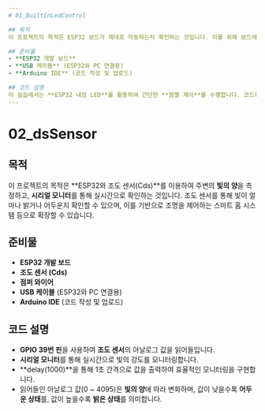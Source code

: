 ```yaml
---
# 01_BuiltInLedControl

## 목적
이 프로젝트의 목적은 ESP32 보드가 제대로 작동하는지 확인하는 것입니다. 이를 위해 보드에 내장된 LED를 제어하여 1초 간격으로 켜고 끄는 동작을 수행합니다. 학생들은 이를 통해 **디지털 출력 제어**와 **기본적인 딜레이 함수**의 사용법을 학습할 수 있습니다.

## 준비물
- **ESP32 개발 보드**
- **USB 케이블** (ESP32와 PC 연결용)
- **Arduino IDE** (코드 작성 및 업로드)

## 코드 설명
이 실습에서는 **ESP32 내장 LED**를 활용하여 간단한 **점멸 제어**를 수행합니다. 코드에서는 **GPIO 2번 핀**에 연결된 내장 LED를 1초마다 켜고 끄는 동작을 반복하게 됩니다. 이를 통해 ESP32가 **정상적으로 작동하는지** 확인할 수 있습니다.
---
```

# 02_dsSensor

## 목적
이 프로젝트의 목적은 **ESP32와 조도 센서(Cds)**를 이용하여 주변의 **빛의 양**을 측정하고, **시리얼 모니터**를 통해 실시간으로 확인하는 것입니다. 조도 센서를 통해 빛이 얼마나 밝거나 어두운지 확인할 수 있으며, 이를 기반으로 조명을 제어하는 스마트 홈 시스템 등으로 확장할 수 있습니다.

## 준비물
- **ESP32 개발 보드**
- **조도 센서 (Cds)**
- **점퍼 와이어**
- **USB 케이블** (ESP32와 PC 연결용)
- **Arduino IDE** (코드 작성 및 업로드)

## 코드 설명
- **GPIO 39번 핀**을 사용하여 **조도 센서**의 아날로그 값을 읽어들입니다.
- **시리얼 모니터**를 통해 실시간으로 빛의 강도를 모니터링합니다.
- **delay(1000)**을 통해 1초 간격으로 값을 출력하여 효율적인 모니터링을 구현합니다.
- 읽어들인 아날로그 값(0 ~ 4095)은 **빛의 양**에 따라 변화하며, 값이 낮을수록 **어두운 상태**를, 값이 높을수록 **밝은 상태**를 의미합니다.